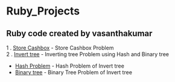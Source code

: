 # Ruby_Projects

## Ruby code created by vasanthakumar

1 . [Store Cashbox](https://github.com/vasanthakumar-a/Ruby_Projects/tree/master/Store_Cashbox/) - Store Cashbox Problem \
2 . [Invert tree](https://github.com/vasanthakumar-a/Ruby_Projects/tree/master/Invert_tree) - Inverting tree Problem using Hash and Binary tree
* [Hash Problem](https://github.com/vasanthakumar-a/Ruby_Projects/blob/master/Invert_tree/hash_manipulate.rb) - Hash Problem of Invert tree
* [Binary tree](https://github.com/vasanthakumar-a/Ruby_Projects/blob/master/Invert_tree/binary_tree_solution.rb) - Binary Tree Problem of Invert tree
